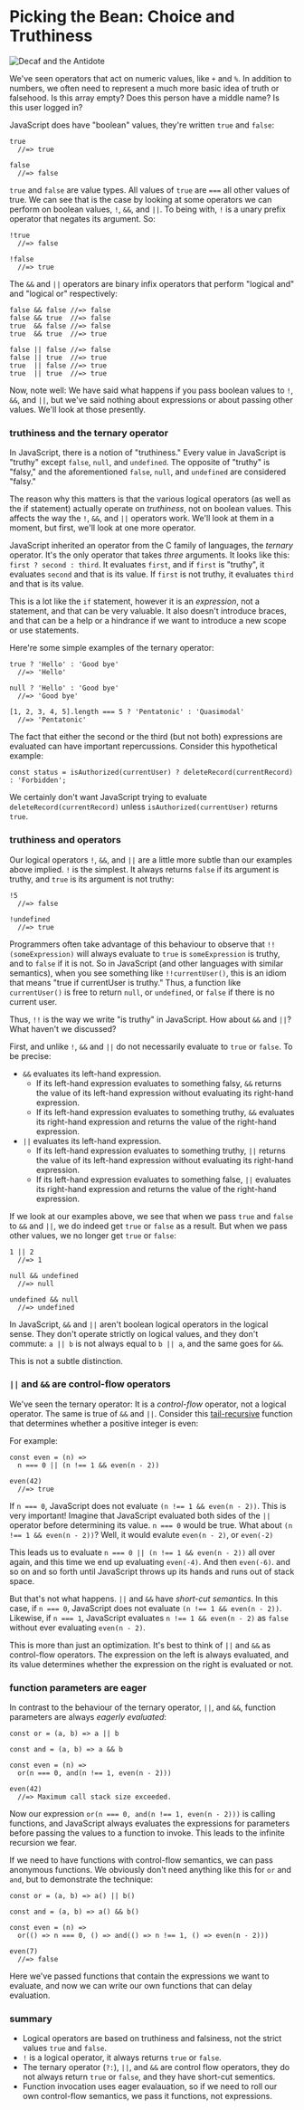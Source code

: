 # Picking the Bean: Choice and Truthiness

![Decaf and the Antidote](images/antidote.jpg)

We've seen operators that act on numeric values, like `+` and `%`. In addition to numbers, we often need to represent a much more basic idea of truth or falsehood. Is this array empty? Does this person have a middle name? Is this user logged in?

JavaScript does have "boolean" values, they're written `true` and `false`:

    true
      //=> true
      
    false
      //=> false
      
`true` and `false` are value types. All values of `true` are `===` all other values of true. We can see that is the case by looking at some operators we can perform on boolean values, `!`, `&&`, and `||`. To being with, `!` is a unary prefix operator that negates its argument. So:

    !true
      //=> false
      
    !false
      //=> true
      
The `&&` and `||` operators are binary infix operators that perform "logical and" and "logical or" respectively:

    false && false //=> false
    false && true  //=> false
    true  && false //=> false
    true  && true  //=> true

    false || false //=> false
    false || true  //=> true
    true  || false //=> true
    true  || true  //=> true
    
Now, note well: We have said what happens if you pass boolean values to `!`, `&&`, and `||`, but we've said nothing about expressions or about passing other values. We'll look at those presently.

### truthiness and the ternary operator

In JavaScript, there is a notion of "truthiness." Every value in JavaScript is "truthy" except `false`, `null`, and `undefined`. The opposite of "truthy" is "falsy," and the aforementioned `false`, `null`, and `undefined` are considered "falsy."

The reason why this matters is that the various logical operators (as well as the if statement) actually operate on *truthiness*, not on boolean values. This affects the way the `!`, `&&`, and `||` operators work. We'll look at them in a moment, but first, we'll look at one more operator.

JavaScript inherited an operator from the C family of languages, the *ternary* operator. It's the only operator that takes *three* arguments. It looks like this: `first ? second : third`. It evaluates `first`, and if `first` is "truthy", it evaluates `second` and that is its value. If `first` is not truthy, it evaluates `third` and that is its value.

This is a lot like the `if` statement, however it is an *expression*, not a statement, and that can be very valuable. It also doesn't introduce braces, and that can be a help or a hindrance if we want to introduce a new scope or use statements.

Here're some simple examples of the ternary operator:

    true ? 'Hello' : 'Good bye'
      //=> 'Hello'

    null ? 'Hello' : 'Good bye'
      //=> 'Good bye'
      
    [1, 2, 3, 4, 5].length === 5 ? 'Pentatonic' : 'Quasimodal'
      //=> 'Pentatonic'

The fact that either the second or the third (but not both) expressions are evaluated can have important repercussions. Consider this hypothetical example:

    const status = isAuthorized(currentUser) ? deleteRecord(currentRecord) : 'Forbidden';
    
We certainly don't want JavaScript trying to evaluate `deleteRecord(currentRecord)` unless `isAuthorized(currentUser)` returns `true`.

### truthiness and operators

Our logical operators `!`, `&&`, and `||` are a little more subtle than our examples above implied. `!` is the simplest. It always returns `false` if its argument is truthy, and `true` is its argument is not truthy:

    !5
      //=> false
    
    !undefined
      //=> true
      
Programmers often take advantage of this behaviour to observe that `!!(someExpression)` will always evaluate to `true` is `someExpression` is truthy, and to `false` if it is not. So in JavaScript (and other languages with similar semantics), when you see something like `!!currentUser()`, this is an idiom that means "true if currentUser is truthy." Thus, a function like `currentUser()` is free to return `null`, or `undefined`, or `false` if there is no current user.

Thus, `!!` is the way we write "is truthy" in JavaScript. How about `&&` and `||`? What haven't we discussed?

First, and unlike `!`, `&&` and `||` do not necessarily evaluate to `true` or `false`. To be precise:

- `&&` evaluates its left-hand expression.
  - If its left-hand expression evaluates to something falsy, `&&` returns the value of its left-hand expression without evaluating its right-hand expression.
  - If its left-hand expression evaluates to something truthy, `&&` evaluates its right-hand expression and returns the value of the right-hand expression.
- `||` evaluates its left-hand expression.
  - If its left-hand expression evaluates to something truthy, `||` returns the value of its left-hand expression without evaluating its right-hand expression.
  - If its left-hand expression evaluates to something false, `||` evaluates its right-hand expression and returns the value of the right-hand expression.

If we look at our examples above, we see that when we pass `true` and `false` to `&&` and `||`, we do indeed get `true` or `false` as a result. But when we pass other values, we no longer get `true` or `false`:

    1 || 2
      //=> 1
    
    null && undefined
      //=> null
      
    undefined && null
      //=> undefined
      
In JavaScript, `&&` and `||` aren't boolean logical operators in the logical sense. They don't operate strictly on logical values, and they don't commute: `a || b` is not always equal to `b || a`, and the same goes for `&&`.

This is not a subtle distinction.

### `||` and `&&` are control-flow operators

We've seen the ternary operator: It is a *control-flow* operator, not a logical operator. The same is true of `&&` and `||`. Consider this [tail-recursive](#tail) function that determines whether a positive integer is even:

For example:

    const even = (n) =>
      n === 0 || (n !== 1 && even(n - 2))
    
    even(42)
      //=> true
      
If `n === 0`, JavaScript does not evaluate `(n !== 1 && even(n - 2))`. This is very important! Imagine that JavaScript evaluated both sides of the `||` operator before determining its value. `n === 0` would be true. What about `(n !== 1 && even(n - 2))`? Well, it would evalute `even(n - 2)`, or `even(-2)`

This leads us to evaluate `n === 0 || (n !== 1 && even(n - 2))` all over again, and this time we end up evaluating `even(-4)`. And then `even(-6)`. and so on and so forth until JavaScript throws up its hands and runs out of stack space.

But that's not what happens. `||` and `&&` have *short-cut semantics*. In this case, if `n === 0`, JavaScript does not evaluate `(n !== 1 && even(n - 2))`. Likewise, if `n === 1`, JavaScript evaluates `n !== 1 && even(n - 2)` as `false` without ever evaluating `even(n - 2)`.

This is more than just an optimization. It's best to think of `||` and `&&` as control-flow operators. The expression on the left is always evaluated, and its value determines whether the expression on the right is evaluated or not.

### function parameters are eager

In contrast to the behaviour of the ternary operator, `||`, and `&&`, function parameters are always *eagerly evaluated*:

    const or = (a, b) => a || b
    
    const and = (a, b) => a && b

    const even = (n) =>
      or(n === 0, and(n !== 1, even(n - 2)))
    
    even(42)
      //=> Maximum call stack size exceeded.
      
Now our expression `or(n === 0, and(n !== 1, even(n - 2)))` is calling functions, and JavaScript always evaluates the expressions for parameters before passing the values to a function to invoke. This leads to the infinite recursion we fear.

If we need to have functions with control-flow semantics, we can pass anonymous functions. We obviously don't need anything like this for `or` and `and`, but to demonstrate the technique:


    const or = (a, b) => a() || b()
    
    const and = (a, b) => a() && b()

    const even = (n) =>
      or(() => n === 0, () => and(() => n !== 1, () => even(n - 2)))
    
    even(7)
      //=> false

Here we've passed functions that contain the expressions we want to evaluate, and now we can write our own functions that can delay evaluation.

### summary

- Logical operators are based on truthiness and falsiness, not the strict values `true` and `false`.
- `!` is a logical operator, it always returns `true` or `false`.
- The ternary operator (`?:`), `||`, and `&&` are control flow operators, they do not always return `true` or `false`, and they have short-cut sementics.
- Function invocation uses eager evalauation, so if we need to roll our own control-flow semantics, we pass it functions, not expressions.